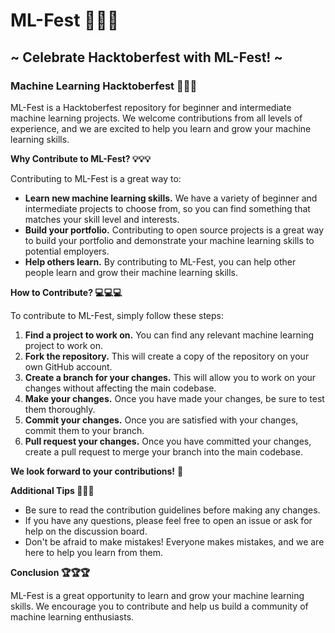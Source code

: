 # ML-Fest 🎉🎉🎉
## ~ Celebrate Hacktoberfest with ML-Fest! ~

### Machine Learning Hacktoberfest 🎃🎃🎃

ML-Fest is a Hacktoberfest repository for beginner and intermediate machine learning projects. We welcome contributions from all levels of experience, and we are excited to help you learn and grow your machine learning skills.

**Why Contribute to ML-Fest? 💡💡💡**

Contributing to ML-Fest is a great way to:

* **Learn new machine learning skills.** We have a variety of beginner and intermediate projects to choose from, so you can find something that matches your skill level and interests.
* **Build your portfolio.** Contributing to open source projects is a great way to build your portfolio and demonstrate your machine learning skills to potential employers.
* **Help others learn.** By contributing to ML-Fest, you can help other people learn and grow their machine learning skills.

**How to Contribute? 💻💻💻**

To contribute to ML-Fest, simply follow these steps:

1. **Find a project to work on.** You can find any relevant machine learning project to work on.
2. **Fork the repository.** This will create a copy of the repository on your own GitHub account.
3. **Create a branch for your changes.** This will allow you to work on your changes without affecting the main codebase.
4. **Make your changes.** Once you have made your changes, be sure to test them thoroughly.
5. **Commit your changes.** Once you are satisfied with your changes, commit them to your branch.
6. **Pull request your changes.** Once you have committed your changes, create a pull request to merge your branch into the main codebase.

**We look forward to your contributions!** 🎃

**Additional Tips 🤖🤖🤖**

* Be sure to read the contribution guidelines before making any changes.
* If you have any questions, please feel free to open an issue or ask for help on the discussion board.
* Don't be afraid to make mistakes! Everyone makes mistakes, and we are here to help you learn from them.

**Conclusion 🏆🏆🏆**

ML-Fest is a great opportunity to learn and grow your machine learning skills. We encourage you to contribute and help us build a community of machine learning enthusiasts.
